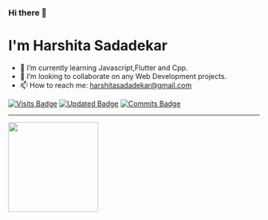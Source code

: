 ### Hi there 👋
# I'm Harshita Sadadekar


- 🌱 I’m currently learning Javascript,Flutter and Cpp.
- 👯 I’m looking to collaborate on any Web Development projects.
- 📫 How to reach me: harshitasadadekar@gmail.com


[![Visits Badge](https://badges.pufler.dev/visits/puf17640/git-badges)](https://badges.pufler.dev/visits/{HarshitaSadadekar}/{HarshitaSadadekar})
[![Updated Badge](https://badges.pufler.dev/updated/puf17640/git-badges)](https://badges.pufler.dev)
[![Commits Badge](https://badges.pufler.dev/commits/monthly/puf17640)](https://badges.pufler.dev)


___________________________________________________________________________________________________________________________________________________________________________________


<img height="180em" src="https://github-readme-stats.vercel.app/api?username=HarshitaSadadekar&show_icons=true&hide_border=true&&count_private=true&include_all_commits=true" />
